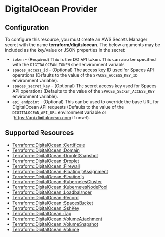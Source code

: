 # DigitalOcean Provider

## Configuration

To configure this resource, you must create an AWS Secrets Manager secret with the name **terraform/digitalocean**. The below arguments may be included as the key/value or JSON properties in the secret:

* `token` - (Required) This is the DO API token. This can also be specified
  with the `DIGITALOCEAN_TOKEN` shell environment variable.
* `spaces_access_id` - (Optional) The access key ID used for Spaces API
  operations (Defaults to the value of the `SPACES_ACCESS_KEY_ID` environment
  variable).
* `spaces_secret_key` - (Optional) The secret access key used for Spaces API
  operations (Defaults to the value of the `SPACES_SECRET_ACCESS_KEY`
  environment variable).
* `api_endpoint` - (Optional) This can be used to override the base URL for
  DigitalOcean API requests (Defaults to the value of the `DIGITALOCEAN_API_URL`
  environment variable or `https://api.digitalocean.com if unset).

## Supported Resources

* [Terraform::DigitalOcean::Certificate](docs/providers/digitalocean/Certificate.md)
* [Terraform::DigitalOcean::Domain](docs/providers/digitalocean/Domain.md)
* [Terraform::DigitalOcean::DropletSnapshot](docs/providers/digitalocean/DropletSnapshot.md)
* [Terraform::DigitalOcean::Droplet](docs/providers/digitalocean/Droplet.md)
* [Terraform::DigitalOcean::Firewall](docs/providers/digitalocean/Firewall.md)
* [Terraform::DigitalOcean::FloatingIpAssignment](docs/providers/digitalocean/FloatingIpAssignment.md)
* [Terraform::DigitalOcean::FloatingIp](docs/providers/digitalocean/FloatingIp.md)
* [Terraform::DigitalOcean::KubernetesCluster](docs/providers/digitalocean/KubernetesCluster.md)
* [Terraform::DigitalOcean::KubernetesNodePool](docs/providers/digitalocean/KubernetesNodePool.md)
* [Terraform::DigitalOcean::Loadbalancer](docs/providers/digitalocean/Loadbalancer.md)
* [Terraform::DigitalOcean::Record](docs/providers/digitalocean/Record.md)
* [Terraform::DigitalOcean::SpacesBucket](docs/providers/digitalocean/SpacesBucket.md)
* [Terraform::DigitalOcean::SshKey](docs/providers/digitalocean/SshKey.md)
* [Terraform::DigitalOcean::Tag](docs/providers/digitalocean/Tag.md)
* [Terraform::DigitalOcean::VolumeAttachment](docs/providers/digitalocean/VolumeAttachment.md)
* [Terraform::DigitalOcean::VolumeSnapshot](docs/providers/digitalocean/VolumeSnapshot.md)
* [Terraform::DigitalOcean::Volume](docs/providers/digitalocean/Volume.md)